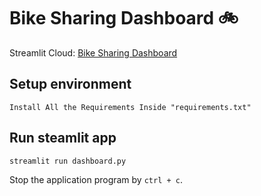 # Bike Sharing Dashboard 🚲

Streamlit Cloud: <a href='https://bike-sharing-91.streamlit.app/' target='_blank' title='Bike Sharing Dashboard | Streamlit'>Bike Sharing Dashboard</a>
## Setup environment
```
Install All the Requirements Inside "requirements.txt"
```

## Run steamlit app
```
streamlit run dashboard.py
```

Stop the application program by `ctrl + c`.